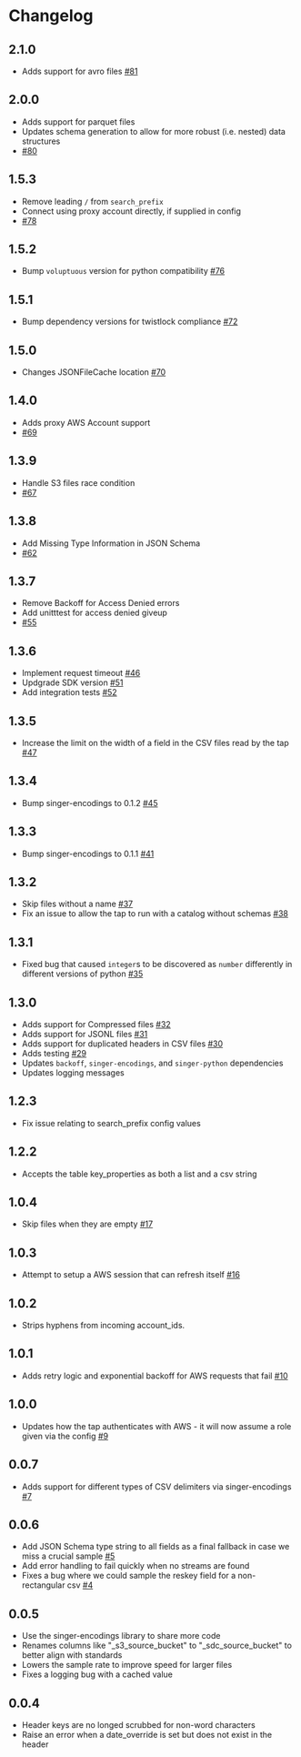 # Changelog

## 2.1.0
  * Adds support for avro files [#81](https://github.com/singer-io/tap-s3-csv/pull/81)

## 2.0.0
  * Adds support for parquet files
  * Updates schema generation to allow for more robust (i.e. nested)
    data structures
  * [#80](https://github.com/singer-io/tap-s3-csv/pull/80)

## 1.5.3
  * Remove leading `/` from `search_prefix`
  * Connect using proxy account directly, if supplied in config
  * [#78](https://github.com/singer-io/tap-s3-csv/pull/78)

## 1.5.2
  * Bump `voluptuous` version for python compatibility [#76](https://github.com/singer-io/tap-s3-csv/pull/76)

## 1.5.1
  * Bump dependency versions for twistlock compliance [#72](https://github.com/singer-io/tap-s3-csv/pull/72)

## 1.5.0
  * Changes JSONFileCache location [#70](https://github.com/singer-io/tap-s3-csv/pull/70)

## 1.4.0
  * Adds proxy AWS Account support
  * [#69](https://github.com/singer-io/tap-s3-csv/pull/69)

## 1.3.9
  * Handle S3 files race condition
  * [#67](https://github.com/singer-io/tap-s3-csv/pull/67)

## 1.3.8
  * Add Missing Type Information in JSON Schema
  * [#62](https://github.com/singer-io/tap-s3-csv/pull/62)

## 1.3.7
  * Remove Backoff for Access Denied errors
  * Add unitttest for access denied giveup
  * [#55](https://github.com/singer-io/tap-s3-csv/pull/55)

## 1.3.6
  *  Implement request timeout [#46](https://github.com/singer-io/tap-s3-csv/pull/46)
  *  Updgrade SDK version [#51](https://github.com/singer-io/tap-s3-csv/pull/51)
  *  Add integration tests [#52](https://github.com/singer-io/tap-s3-csv/pull/52)

## 1.3.5
  * Increase the limit on the width of a field in the CSV files read by the tap [#47](https://github.com/singer-io/tap-s3-csv/pull/47)

## 1.3.4
  * Bump singer-encodings to 0.1.2 [#45](https://github.com/singer-io/tap-s3-csv/pull/45)

## 1.3.3
  * Bump singer-encodings to 0.1.1 [#41](https://github.com/singer-io/tap-s3-csv/pull/41)

## 1.3.2
  * Skip files without a name [#37](https://github.com/singer-io/tap-s3-csv/pull/37)
  * Fix an issue to allow the tap to run with a catalog without schemas [#38](https://github.com/singer-io/tap-s3-csv/pull/38)

## 1.3.1
  * Fixed bug that caused `integer`s to be discovered as `number` differently in different versions of python [#35](https://github.com/singer-io/tap-s3-csv/pull/35)

## 1.3.0
  * Adds support for Compressed files [#32](https://github.com/singer-io/tap-s3-csv/pull/32)
  * Adds support for JSONL files [#31](https://github.com/singer-io/tap-s3-csv/pull/31)
  * Adds support for duplicated headers in CSV files [#30](https://github.com/singer-io/tap-s3-csv/pull/30)
  * Adds testing [#29](https://github.com/singer-io/tap-s3-csv/pull/29)
  * Updates `backoff`, `singer-encodings`, and `singer-python` dependencies
  * Updates logging messages

## 1.2.3
  * Fix issue relating to search_prefix config values

## 1.2.2
  * Accepts the table key_properties as both a list and a csv string

## 1.0.4
  * Skip files when they are empty [#17](https://github.com/singer-io/tap-s3-csv/pull/17)

## 1.0.3
  * Attempt to setup a AWS session that can refresh itself [#16](https://github.com/singer-io/tap-s3-csv/pull/16)

## 1.0.2
  * Strips hyphens from incoming account_ids.

## 1.0.1
  * Adds retry logic and exponential backoff for AWS requests that fail [#10](https://github.com/singer-io/tap-s3-csv/pull/10)

## 1.0.0
  * Updates how the tap authenticates with AWS - it will now assume a role given via the config [#9](https://github.com/singer-io/tap-s3-csv/pull/9)

## 0.0.7
  * Adds support for different types of CSV delimiters via singer-encodings [#7](https://github.com/singer-io/tap-s3-csv/pull/7)

## 0.0.6
  * Add JSON Schema type string to all fields as a final fallback in case we miss a crucial sample [#5](https://github.com/singer-io/tap-s3-csv/pull/5)
  * Add error handling to fail quickly when no streams are found
  * Fixes a bug where we could sample the reskey field for a non-rectangular csv [#4](https://github.com/singer-io/tap-s3-csv/pull/4)

## 0.0.5
  * Use the singer-encodings library to share more code
  * Renames columns like "_s3_source_bucket" to "_sdc_source_bucket" to better align with standards
  * Lowers the sample rate to improve speed for larger files
  * Fixes a logging bug with a cached value

## 0.0.4
  * Header keys are no longed scrubbed for non-word characters
  * Raise an error when a date_override is set but does not exist in the header
